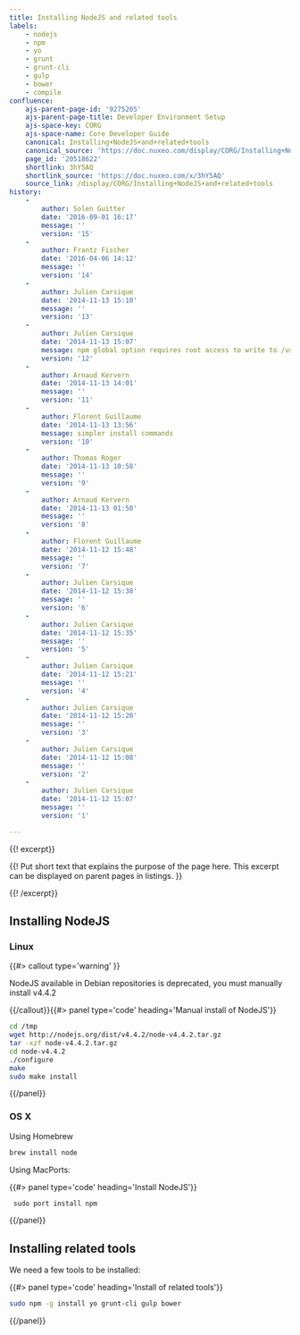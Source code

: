 ```yaml
---
title: Installing NodeJS and related tools
labels:
    - nodejs
    - npm
    - yo
    - grunt
    - grunt-cli
    - gulp
    - bower
    - compile
confluence:
    ajs-parent-page-id: '9275205'
    ajs-parent-page-title: Developer Environment Setup
    ajs-space-key: CORG
    ajs-space-name: Core Developer Guide
    canonical: Installing+NodeJS+and+related+tools
    canonical_source: 'https://doc.nuxeo.com/display/CORG/Installing+NodeJS+and+related+tools'
    page_id: '20518622'
    shortlink: 3hY5AQ
    shortlink_source: 'https://doc.nuxeo.com/x/3hY5AQ'
    source_link: /display/CORG/Installing+NodeJS+and+related+tools
history:
    - 
        author: Solen Guitter
        date: '2016-09-01 16:17'
        message: ''
        version: '15'
    - 
        author: Frantz Fischer
        date: '2016-04-06 14:12'
        message: ''
        version: '14'
    - 
        author: Julien Carsique
        date: '2014-11-13 15:10'
        message: ''
        version: '13'
    - 
        author: Julien Carsique
        date: '2014-11-13 15:07'
        message: npm global option requires root access to write to /usr/local
        version: '12'
    - 
        author: Arnaud Kervern
        date: '2014-11-13 14:01'
        message: ''
        version: '11'
    - 
        author: Florent Guillaume
        date: '2014-11-13 13:56'
        message: simpler install commands
        version: '10'
    - 
        author: Thomas Roger
        date: '2014-11-13 10:58'
        message: ''
        version: '9'
    - 
        author: Arnaud Kervern
        date: '2014-11-13 01:50'
        message: ''
        version: '8'
    - 
        author: Florent Guillaume
        date: '2014-11-12 15:48'
        message: ''
        version: '7'
    - 
        author: Julien Carsique
        date: '2014-11-12 15:38'
        message: ''
        version: '6'
    - 
        author: Julien Carsique
        date: '2014-11-12 15:35'
        message: ''
        version: '5'
    - 
        author: Julien Carsique
        date: '2014-11-12 15:21'
        message: ''
        version: '4'
    - 
        author: Julien Carsique
        date: '2014-11-12 15:20'
        message: ''
        version: '3'
    - 
        author: Julien Carsique
        date: '2014-11-12 15:08'
        message: ''
        version: '2'
    - 
        author: Julien Carsique
        date: '2014-11-12 15:07'
        message: ''
        version: '1'

---
```

{{! excerpt}}

{{! Put short text that explains the purpose of the page here. This excerpt can be displayed on parent pages in listings. }}

{{! /excerpt}}

## Installing NodeJS

### Linux

{{#> callout type='warning' }}

NodeJS available in Debian repositories is deprecated, you must manually install v4.4.2

{{/callout}}{{#> panel type='code' heading='Manual install of NodeJS'}}

```bash
cd /tmp
wget http://nodejs.org/dist/v4.4.2/node-v4.4.2.tar.gz
tar -xzf node-v4.4.2.tar.gz
cd node-v4.4.2
./configure
make
sudo make install

```

{{/panel}}

### OS X

Using Homebrew

```bash
brew install node
```

Using MacPorts:

{{#> panel type='code' heading='Install NodeJS'}}

```bash
 sudo port install npm
```

{{/panel}}

## Installing related tools

We need a few tools to be installed:

{{#> panel type='code' heading='Install of related tools'}}

```bash
sudo npm -g install yo grunt-cli gulp bower
```

{{/panel}}